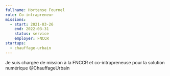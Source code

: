 ```yaml
---
fullname: Hortense Fournel
role: Co-intrapreneur 
missions:
  - start: 2021-03-26
    end: 2022-03-31
    status: service
    employer: FNCCR
startups:
  - chauffage-urbain
---
```


Je suis chargée de mission à la FNCCR et co-intrapreneuse pour la solution numérique @ChauffageUrbain
